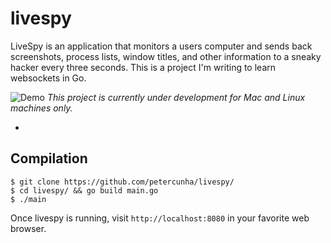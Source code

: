 # livespy
LiveSpy is an application that monitors a users computer and sends back screenshots, process lists, window titles, and other information to a sneaky hacker every three seconds. This is a project I'm writing to learn websockets in Go.

![Demo](https://i.imgur.com/CuYJN6D.gif)
*This project is currently under development for Mac and Linux machines only.*

-

## Compilation
```shell
$ git clone https://github.com/petercunha/livespy/
$ cd livespy/ && go build main.go
$ ./main
```
Once livespy is running, visit `http://localhost:8080` in your favorite web browser.
